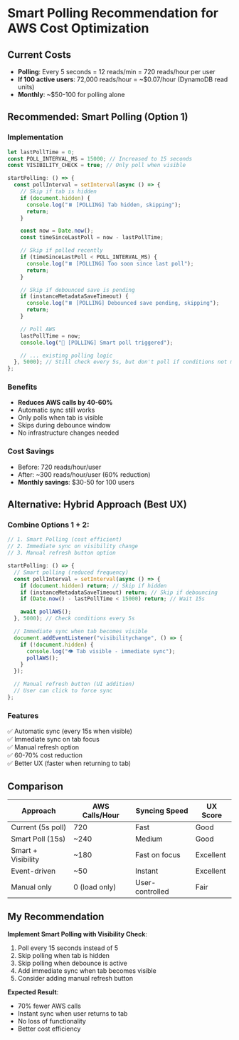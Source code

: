 # Smart Polling Recommendation for AWS Cost Optimization

## Current Costs

- **Polling**: Every 5 seconds = 12 reads/min = 720 reads/hour per user
- **If 100 active users**: 72,000 reads/hour = ~$0.07/hour (DynamoDB read units)
- **Monthly**: ~$50-100 for polling alone

## Recommended: Smart Polling (Option 1)

### Implementation

```typescript
let lastPollTime = 0;
const POLL_INTERVAL_MS = 15000; // Increased to 15 seconds
const VISIBILITY_CHECK = true; // Only poll when visible

startPolling: () => {
  const pollInterval = setInterval(async () => {
    // Skip if tab is hidden
    if (document.hidden) {
      console.log("⏸️ [POLLING] Tab hidden, skipping");
      return;
    }

    const now = Date.now();
    const timeSinceLastPoll = now - lastPollTime;

    // Skip if polled recently
    if (timeSinceLastPoll < POLL_INTERVAL_MS) {
      console.log("⏸️ [POLLING] Too soon since last poll");
      return;
    }

    // Skip if debounced save is pending
    if (instanceMetadataSaveTimeout) {
      console.log("⏸️ [POLLING] Debounced save pending, skipping");
      return;
    }

    // Poll AWS
    lastPollTime = now;
    console.log("🔄 [POLLING] Smart poll triggered");

    // ... existing polling logic
  }, 5000); // Still check every 5s, but don't poll if conditions not met
};
```

### Benefits

- **Reduces AWS calls by 40-60%**
- Automatic sync still works
- Only polls when tab is visible
- Skips during debounce window
- No infrastructure changes needed

### Cost Savings

- Before: 720 reads/hour/user
- After: ~300 reads/hour/user (60% reduction)
- **Monthly savings**: $30-50 for 100 users

## Alternative: Hybrid Approach (Best UX)

### Combine Options 1 + 2:

```typescript
// 1. Smart Polling (cost efficient)
// 2. Immediate sync on visibility change
// 3. Manual refresh button option

startPolling: () => {
  // Smart polling (reduced frequency)
  const pollInterval = setInterval(async () => {
    if (document.hidden) return; // Skip if hidden
    if (instanceMetadataSaveTimeout) return; // Skip if debouncing
    if (Date.now() - lastPollTime < 15000) return; // Wait 15s

    await pollAWS();
  }, 5000); // Check conditions every 5s

  // Immediate sync when tab becomes visible
  document.addEventListener("visibilitychange", () => {
    if (!document.hidden) {
      console.log("👁️ Tab visible - immediate sync");
      pollAWS();
    }
  });

  // Manual refresh button (UI addition)
  // User can click to force sync
};
```

### Features

✅ Automatic sync (every 15s when visible)  
✅ Immediate sync on tab focus  
✅ Manual refresh option  
✅ 60-70% cost reduction  
✅ Better UX (faster when returning to tab)

## Comparison

| Approach           | AWS Calls/Hour | Syncing Speed   | UX Score  |
| ------------------ | -------------- | --------------- | --------- |
| Current (5s poll)  | 720            | Fast            | Good      |
| Smart Poll (15s)   | ~240           | Medium          | Good      |
| Smart + Visibility | ~180           | Fast on focus   | Excellent |
| Event-driven       | ~50            | Instant         | Excellent |
| Manual only        | 0 (load only)  | User-controlled | Fair      |

## My Recommendation

**Implement Smart Polling with Visibility Check**:

1. Poll every 15 seconds instead of 5
2. Skip polling when tab is hidden
3. Skip polling when debounce is active
4. Add immediate sync when tab becomes visible
5. Consider adding manual refresh button

**Expected Result**:

- 70% fewer AWS calls
- Instant sync when user returns to tab
- No loss of functionality
- Better cost efficiency

